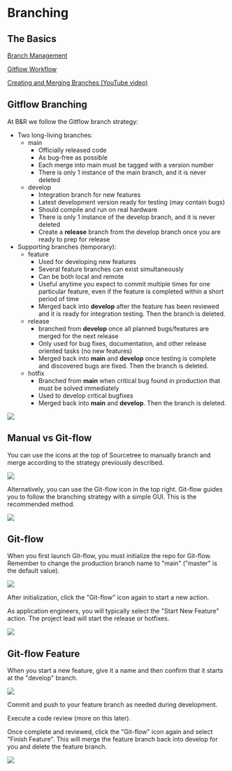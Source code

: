# Branching

## The Basics

[Branch Management](https://confluence.atlassian.com/sourcetreekb/branch-management-785325799.html)

[Gitflow Workflow](https://www.atlassian.com/git/tutorials/comparing-workflows/gitflow-workflow)

[Creating and Merging Branches (YouTube video)](https://www.youtube.com/watch?v=S2TUommS3O0)

## Gitflow Branching

At B&R we follow the Gitflow branch strategy:

* Two long-living branches:
    * main
	    * Officially released code
		* As bug-free as possible
        * Each merge into main must be tagged with a version number
        * There is only 1 instance of the main branch, and it is never deleted
    * develop
	    * Integration branch for new features
        * Latest development version ready for testing (may contain bugs)
        * Should compile and run on real hardware
        * There is only 1 instance of the develop branch, and it is never deleted
        * Create a  __release__  branch from the develop branch once you are ready to prep for release
* Supporting branches (temporary):
    * feature
	    * Used for developing new features
        * Several feature branches can exist simultaneously
        * Can be both local and remote
        * Useful anytime you expect to commit multiple times for one particular feature, even if the feature is completed within a short period of time
        * Merged back into  __develop__  after the feature has been reviewed and it is ready for integration testing. Then the branch is deleted.
    * release
	    * branched from  __develop__  once all planned bugs/features are merged for the next release
        * Only used for bug fixes, documentation, and other release oriented tasks (no new features)
        * Merged back into  __main__ and __develop__ once testing is complete and discovered bugs are fixed. Then the branch is deleted.
    * hotfix
	    * Branched from  __main__  when critical bug found in production that must be solved immediately
        * Used to develop critical bugfixes
        * Merged back into  __main__ and __develop__. Then the branch is deleted.
	
![](img%5CVersion%20Control71.png)


## Manual vs Git-flow

You can use the icons at the top of Sourcetree to manually branch and merge according to the strategy previously described.

![](img%5CVersion%20Control34.png)

Alternatively, you can use the Git-flow icon in the top right. Git-flow guides you to follow the branching strategy with a simple GUI. This is the recommended method.

![](img%5CVersion%20Control35.png)

## Git-flow

When you first launch Git-flow, you must initialize the repo for Git-flow. Remember to change the production branch name to "main" ("master" is the default value).

![](img%5CVersion%20Control36.png)

After initialization, click the "Git-flow" icon again to start a new action.

As application engineers, you will typically select the "Start New Feature" action. The project lead will start the release or hotfixes.

![](img%5CVersion%20Control37.png)

## Git-flow Feature

When you start a new feature, give it a name and then confirm that it starts at the "develop" branch.

![](img%5CVersion%20Control38.png)

Commit and push to your feature branch as needed during development.

Execute a code review (more on this later).

Once complete and reviewed, click the "Git-flow" icon again and select "Finish Feature". This will merge the feature branch back into develop for you and delete the feature branch.

![](img%5CVersion%20Control39.png)